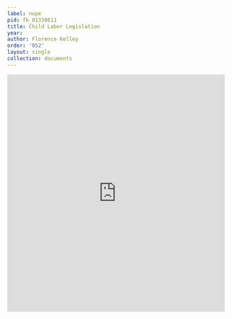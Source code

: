 ```yaml
---
label: nope
pid: fk_01338611
title: Child Labor Legislation
year:
author: Florence Kelley
order: '052'
layout: single
collection: documents
---
```

<iframe src="https://northwestern.app.box.com/embed/s/8wdpl1c9oohpe0a55ap90fbmmmcmz4n6?sortColumn=date&view=list" width="100%" height="550" frameborder="0" allowfullscreen webkitallowfullscreen msallowfullscreen></iframe>
